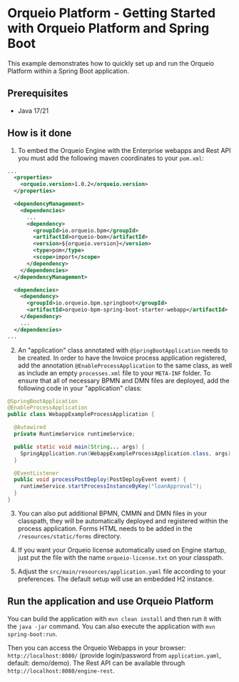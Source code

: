 # Orqueio Platform - Getting Started with Orqueio Platform and Spring Boot
This example demonstrates how to quickly set up and run the Orqueio Platform within a Spring Boot application.

## Prerequisites
* Java 17/21

## How is it done

1. To embed the Orqueio Engine with the Enterprise webapps and Rest API you must add the following maven coordinates 
to your `pom.xml`:

```xml
...
  <properties>
    <orqueio.version>1.0.2</orqueio.version>
  </properties>

  <dependencyManagement>
    <dependencies>
      ...
      <dependency>
        <groupId>io.orqueio.bpm</groupId>
        <artifactId>orqueio-bom</artifactId>
        <version>${orqueio.version}</version>
        <type>pom</type>
        <scope>import</scope>
      </dependency>
    </dependencies>
  </dependencyManagement>

  <dependencies>
    <dependency>
      <groupId>io.orqueio.bpm.springboot</groupId>
      <artifactId>orqueio-bpm-spring-boot-starter-webapp</artifactId>
    </dependency>
    ...
  </dependencies>
...
```
2. An "application" class annotated with `@SpringBootApplication` needs to be created. In order to have the Invoice 
process application registered, add the annotation `@EnableProcessApplication` to the same class, as well as include 
an empty `processes.xml` file to your `META-INF` folder. To ensure that all of necessary BPMN and DMN files are deployed, 
add the following code in your "application" class:

```java
@SpringBootApplication
@EnableProcessApplication
public class WebappExampleProcessApplication {

  @Autowired
  private RuntimeService runtimeService;

  public static void main(String... args) {
    SpringApplication.run(WebappExampleProcessApplication.class, args);
  }

  @EventListener
  public void processPostDeploy(PostDeployEvent event) {
    runtimeService.startProcessInstanceByKey("loanApproval");
  }
}
```

3. You can also put additional BPMN, CMMN and DMN files in your classpath, they will be automatically deployed and 
registered within the process application. Forms HTML needs to be added in the `/resources/static/forms` directory.

4. If you want your Orqueio license automatically used on Engine startup, just put the file with the name 
`orqueio-license.txt` on your classpath. 

5. Adjust the `src/main/resources/application.yaml` file according to your preferences. The default setup will use an
 embedded H2 instance.

## Run the application and use Orqueio Platform

You can build the application with `mvn clean install` and then run it with the `java -jar` command.
You can also execute the application with `mvn spring-boot:run`.

Then you can access the Orqueio Webapps in your browser: `http://localhost:8080/` (provide login/password 
from `application.yaml`, default: demo/demo). The Rest API can be available through `http://localhost:8080/engine-rest`.
 
